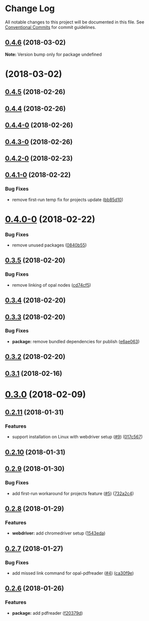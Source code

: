 # Change Log

All notable changes to this project will be documented in this file.
See [Conventional Commits](https://conventionalcommits.org) for commit guidelines.

<a name="0.4.6"></a>
## [0.4.6](https://github.com/telligro/orpa-setup/compare/v0.3.1...v0.4.6) (2018-03-02)





**Note:** Version bump only for package undefined

<a name=""></a>
# [](https://github.com/shivamadhavan/opal-setup/compare/v0.4.5...v) (2018-03-02)



<a name="0.4.5"></a>
## [0.4.5](https://github.com/shivamadhavan/opal-setup/compare/v0.4.4...v0.4.5) (2018-02-26)



<a name="0.4.4"></a>
## [0.4.4](https://github.com/shivamadhavan/opal-setup/compare/v0.4.4-0...v0.4.4) (2018-02-26)



<a name="0.4.4-0"></a>
## [0.4.4-0](https://github.com/shivamadhavan/opal-setup/compare/v0.4.3-0...v0.4.4-0) (2018-02-26)



<a name="0.4.3-0"></a>
## [0.4.3-0](https://github.com/shivamadhavan/opal-setup/compare/v0.4.2-0...v0.4.3-0) (2018-02-26)



<a name="0.4.2-0"></a>
## [0.4.2-0](https://github.com/shivamadhavan/opal-setup/compare/v0.4.1-0...v0.4.2-0) (2018-02-23)



<a name="0.4.1-0"></a>
## [0.4.1-0](https://github.com/shivamadhavan/opal-setup/compare/v0.4.0-0...v0.4.1-0) (2018-02-22)


### Bug Fixes

* remove first-run temp fix for projects update ([bb85d10](https://github.com/shivamadhavan/opal-setup/commit/bb85d10))



<a name="0.4.0-0"></a>
# [0.4.0-0](https://github.com/shivamadhavan/opal-setup/compare/v0.3.5...v0.4.0-0) (2018-02-22)


### Bug Fixes

* remove unused packages ([0840b55](https://github.com/shivamadhavan/opal-setup/commit/0840b55))



<a name="0.3.5"></a>
## [0.3.5](https://github.com/shivamadhavan/opal-setup/compare/v0.3.4...v0.3.5) (2018-02-20)


### Bug Fixes

* remove linking of opal nodes ([cd74cf5](https://github.com/shivamadhavan/opal-setup/commit/cd74cf5))



<a name="0.3.4"></a>
## [0.3.4](https://github.com/shivamadhavan/opal-setup/compare/v0.3.3...v0.3.4) (2018-02-20)



<a name="0.3.3"></a>
## [0.3.3](https://github.com/shivamadhavan/opal-setup/compare/v0.3.2...v0.3.3) (2018-02-20)


### Bug Fixes

* **package:** remove bundled dependencies for publish ([e6ae063](https://github.com/shivamadhavan/opal-setup/commit/e6ae063))



<a name="0.3.2"></a>
## [0.3.2](https://github.com/shivamadhavan/opal-setup/compare/v0.3.1...v0.3.2) (2018-02-20)



<a name="0.3.1"></a>
## [0.3.1](https://github.com/shivamadhavan/opal-setup/compare/v0.3.0...v0.3.1) (2018-02-16)



<a name="0.3.0"></a>
# [0.3.0](https://github.com/shivamadhavan/opal-setup/compare/v0.2.11...v0.3.0) (2018-02-09)



<a name="0.2.11"></a>
## [0.2.11](https://github.com/shivamadhavan/opal-setup/compare/v0.2.10...v0.2.11) (2018-01-31)


### Features

* support installation on Linux with webdriver setup ([#9](https://github.com/shivamadhavan/opal-setup/issues/9)) ([017c567](https://github.com/shivamadhavan/opal-setup/commit/017c567))



<a name="0.2.10"></a>
## [0.2.10](https://github.com/shivamadhavan/opal-setup/compare/v0.2.9...v0.2.10) (2018-01-31)



<a name="0.2.9"></a>
## [0.2.9](https://github.com/shivamadhavan/opal-setup/compare/v0.2.8...v0.2.9) (2018-01-30)


### Bug Fixes

* add first-run workaround for projects feature ([#5](https://github.com/shivamadhavan/opal-setup/issues/5)) ([732a2c4](https://github.com/shivamadhavan/opal-setup/commit/732a2c4))



<a name="0.2.8"></a>
## [0.2.8](https://github.com/shivamadhavan/opal-setup/compare/v0.2.7...v0.2.8) (2018-01-29)


### Features

* **webdriver:** add chromedriver setup ([1543eda](https://github.com/shivamadhavan/opal-setup/commit/1543eda))



<a name="0.2.7"></a>
## [0.2.7](https://github.com/shivamadhavan/opal-setup/compare/v0.2.6...v0.2.7) (2018-01-27)


### Bug Fixes

* add missed link command for opal-pdfreader ([#4](https://github.com/shivamadhavan/opal-setup/issues/4)) ([ca30f9e](https://github.com/shivamadhavan/opal-setup/commit/ca30f9e))



<a name="0.2.6"></a>
## [0.2.6](https://github.com/shivamadhavan/opal-setup/compare/f20379d...v0.2.6) (2018-01-26)


### Features

* **package:** add pdfreader ([f20379d](https://github.com/shivamadhavan/opal-setup/commit/f20379d))
